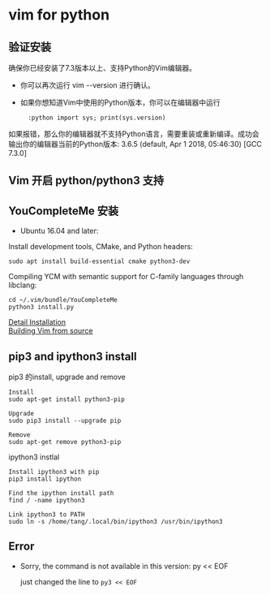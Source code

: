 
# vim for python

## 验证安装
确保你已经安装了7.3版本以上、支持Python的Vim编辑器。
* 你可以再次运行 vim --version 进行确认。
* 如果你想知道Vim中使用的Python版本，你可以在编辑器中运行

		:python import sys; print(sys.version)

如果报错，那么你的编辑器就不支持Python语言，需要重装或重新编译。成功会输出你的编辑器当前的Python版本:
3.6.5 (default, Apr  1 2018, 05:46:30)
[GCC 7.3.0]

## Vim 开启 python/python3 支持



## YouCompleteMe 安装
* Ubuntu 16.04 and later:

Install development tools, CMake, and Python headers:

	sudo apt install build-essential cmake python3-dev

Compiling YCM with semantic support for C-family languages through libclang:

	cd ~/.vim/bundle/YouCompleteMe
	python3 install.py

[Detail Installation](https://github.com/Valloric/YouCompleteMe#linux-64-bit)    
[Building Vim from source](https://github.com/Valloric/YouCompleteMe/wiki/Building-Vim-from-source)    


## pip3 and ipython3 install
pip3 的install, upgrade and remove

	Install
	sudo apt-get install python3-pip

	Upgrade
	sudo pip3 install --upgrade pip

	Remove
	sudo apt-get remove python3-pip

ipython3 instlal

	Install ipython3 with pip
	pip3 install ipython

	Find the ipython install path
	find / -name ipython3

	Link ipython3 to PATH
	sudo ln -s /home/tang/.local/bin/ipython3 /usr/bin/ipython3


## Error
* Sorry, the command is not available in this version: py << EOF    

	just changed the line to `py3 << EOF`
